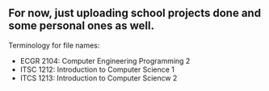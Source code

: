 For now, just uploading school projects done and some personal ones as well.
----------------------------------------------------------------------------
Terminology for file names:
  - ECGR 2104: Computer Engineering Programming 2
  - ITSC 1212: Introduction to Computer Science 1
  - ITCS 1213: Introduction to Computer Sciencw 2
